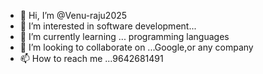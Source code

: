 - 👋 Hi, I’m @Venu-raju2025
- 👀 I’m interested in software development...
- 🌱 I’m currently learning ... programming languages 
- 💞️ I’m looking to collaborate on ...Google,or any company 
- 📫 How to reach me ...9642681491

<!---
Venu-raju2025/Venu-raju2025 is a ✨ special ✨ repository because its `README.md` (this file) appears on your GitHub profile.
You can click the Preview link to take a look at your changes.
--->
